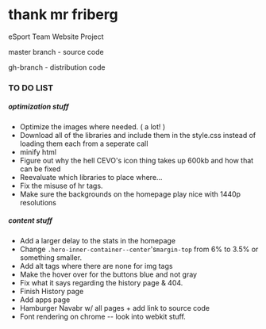 # thank mr friberg
eSport Team Website Project

master branch - source code

gh-branch - distribution code


### TO DO LIST 

##### optimization stuff
- Optimize the images where needed. ( a lot! )
- Download all of the libraries and include them in the style.css instead of loading them each from a seperate call
- minify html
- Figure out why the hell CEVO's icon thing takes up 600kb and how that can be fixed
- Reevaluate which libraries to place where...
- Fix the misuse of hr tags.
- Make sure the backgrounds on the homepage play nice with 1440p resolutions


##### content stuff
- Add a larger delay to the stats in the homepage
- Change  `.hero-inner-container--center`'s`margin-top` from 6% to 3.5% or something smaller.
- Add alt tags where there are none for img tags
- Make the hover over for the buttons blue and not gray
- Fix what it says regarding the history page & 404. 
- Finish History page
- Add apps page
- Hamburger Navabr w/ all pages + add link to source code
- Font rendering on chrome -- look into webkit stuff.
